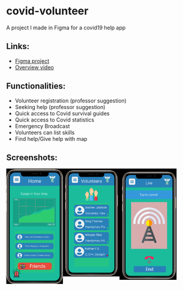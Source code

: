 # covid-volunteer
A project I made in Figma for a covid19 help app
## Links:
- [Figma project](https://www.figma.com/file/zcVuVySOUhOvdxGvsvPMQh/Assignment3?node-id=0%3A1)
- [Overview video](https://youtu.be/zDXTOixG2Fs)
## Functionalities:
- Volunteer registration (professor suggestion)
- Seeking help (professor suggestion)
- Quick access to Covid survival guides
- Quick access to Covid statistics
- Emergency Broadcast
- Volunteers can list skills
- Find help/Give help with map

## Screenshots:
<img src="HomeScreen.png" align="left" width="30%" >
<img src="Volunteers.png" align="left" width="30%" >
<img src="Broadcast.png" align="left" width="30%" >
